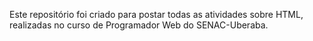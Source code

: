 Este repositório foi criado para postar todas as atividades sobre HTML, realizadas no curso de Programador Web do SENAC-Uberaba.


